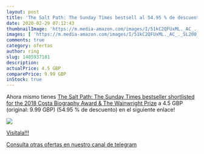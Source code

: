 ```yaml
---
layout: post
title: 'The Salt Path: The Sunday Times bestsell al 54.95 % de descuento'
date: 2020-02-29 07:12:43
thumbnailImage: 'https://m.media-amazon.com/images/I/51kC2QFUxML._AC_._SL200_.jpg'
images: [ 'https://m.media-amazon.com/images/I/51kC2QFUxML._AC_._SL200_.jpg' ]
comments: true
category: ofertas
author: ring
slug: 1405937181
description:
actualPrice: 4.5 GBP
comparePrice: 9.99 GBP
inStock: true
---
```


Ahora mismo tienes [The Salt Path: The Sunday Times bestseller  shortlisted for the 2018 Costa Biography Award & The Wainwright Prize](https://www.amazon.com/dp/1405937181/?tag=redken08-20) a 4.5 GBP (original: 9.99 GBP) (54.95 %  de descuento) en el siguiente enlace!

[![](https://m.media-amazon.com/images/I/51kC2QFUxML._AC_._SL200_.jpg)](https://www.amazon.com/dp/1405937181/?tag=redken08-20)

[Visítala!!!](https://www.amazon.com/dp/1405937181/?tag=redken08-20)

[Consulta otras ofertas en nuestro canal de telegram](https://t.me/s/ofertas25)
